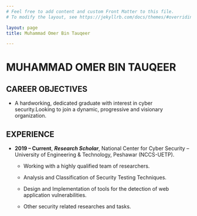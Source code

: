 ```yaml
---
# Feel free to add content and custom Front Matter to this file.
# To modify the layout, see https://jekyllrb.com/docs/themes/#overriding-theme-defaults

layout: page
title: Muhammad Omer Bin Tauqeer

---
```

# MUHAMMAD OMER BIN TAUQEER 

## CAREER OBJECTIVES

* A hardworking, dedicated graduate with interest in cyber security.Looking to join a dynamic, progressive and visionary organization.

## EXPERIENCE
+ **2019 – Current**, ***Research Scholar***, National Center for Cyber Security – University of Engineering & Technology, Peshawar (NCCS-UETP).

  +	Working with a highly qualified team of researchers.

  +	Analysis and Classification of Security Testing Techniques.

  +	Design and Implementation of tools for the detection of web application vulnerabilities.

  +	Other security related researches and tasks.
